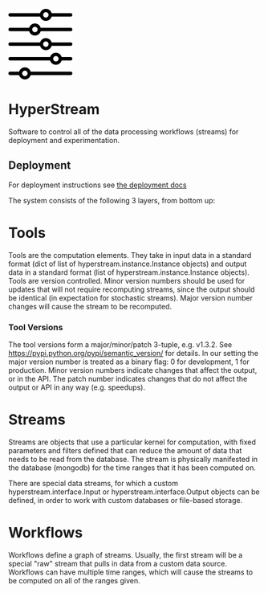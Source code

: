 ![HyperStream logo](hyperstream.svg?raw=true)

# HyperStream #

Software to control all of the data processing workflows (streams) for deployment and experimentation.

## Deployment ##

For deployment instructions see [the deployment docs](deployment.md)




The system consists of the following 3 layers, from bottom up:

# Tools #
Tools are the computation elements. They take in input data in a standard format (dict of list of 
hyperstream.instance.Instance objects) and output data in a standard format (list of 
hyperstream.instance.Instance objects). Tools are version controlled. Minor version numbers should be used for updates
 that will not require recomputing streams, since the output should be identical (in expectation for stochastic 
 streams). Major version number changes will cause the stream to be recomputed.

### Tool Versions ###
The tool versions form a major/minor/patch 3-tuple, e.g. v1.3.2. See https://pypi.python.org/pypi/semantic_version/ for details.
In our setting the major version number is treated as a binary flag: 0 for development, 1 for production. Minor version 
numbers indicate changes that affect the output, or in the API. The patch number indicates changes that do not affect the 
output or API in any way (e.g. speedups).

# Streams #
Streams are objects that use a particular kernel for computation, with fixed parameters and filters defined that can 
reduce the amount of data that needs to be read from the database. The stream is physically manifested in the database 
(mongodb) for the time ranges that it has been computed on. 

There are special data streams, for which a custom hyperstream.interface.Input or hyperstream.interface.Output objects 
can be defined, in order to work with custom databases or file-based storage.

# Workflows #
Workflows define a graph of streams. Usually, the first stream will be a special "raw" stream that pulls in data from a 
custom data source. Workflows can have multiple time ranges, which will cause the streams to be computed on all of the 
ranges given.
